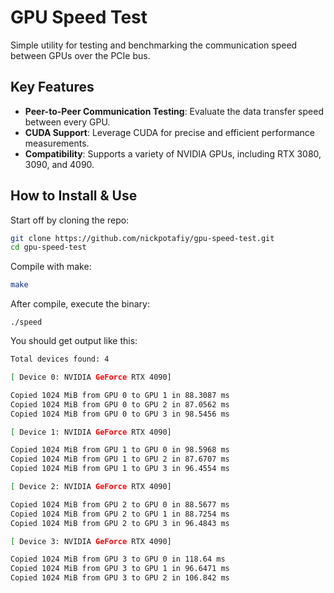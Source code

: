 # GPU Speed Test

Simple utility for testing and benchmarking the communication speed between GPUs over the PCIe bus.

## Key Features

- **Peer-to-Peer Communication Testing**: Evaluate the data transfer speed between every GPU.
- **CUDA Support**: Leverage CUDA for precise and efficient performance measurements.
- **Compatibility**: Supports a variety of NVIDIA GPUs, including RTX 3080, 3090, and 4090.

## How to Install & Use

Start off by cloning the repo:

```bash
git clone https://github.com/nickpotafiy/gpu-speed-test.git
cd gpu-speed-test
```

Compile with make:

```bash
make
```

After compile, execute the binary:

```code
./speed
```

You should get output like this:

```bash
Total devices found: 4

[ Device 0: NVIDIA GeForce RTX 4090]

Copied 1024 MiB from GPU 0 to GPU 1 in 88.3087 ms
Copied 1024 MiB from GPU 0 to GPU 2 in 87.0562 ms
Copied 1024 MiB from GPU 0 to GPU 3 in 98.5456 ms

[ Device 1: NVIDIA GeForce RTX 4090]

Copied 1024 MiB from GPU 1 to GPU 0 in 98.5968 ms
Copied 1024 MiB from GPU 1 to GPU 2 in 87.6707 ms
Copied 1024 MiB from GPU 1 to GPU 3 in 96.4554 ms

[ Device 2: NVIDIA GeForce RTX 4090]

Copied 1024 MiB from GPU 2 to GPU 0 in 88.5677 ms
Copied 1024 MiB from GPU 2 to GPU 1 in 88.7254 ms
Copied 1024 MiB from GPU 2 to GPU 3 in 96.4843 ms

[ Device 3: NVIDIA GeForce RTX 4090]

Copied 1024 MiB from GPU 3 to GPU 0 in 118.64 ms
Copied 1024 MiB from GPU 3 to GPU 1 in 96.6471 ms
Copied 1024 MiB from GPU 3 to GPU 2 in 106.842 ms
```